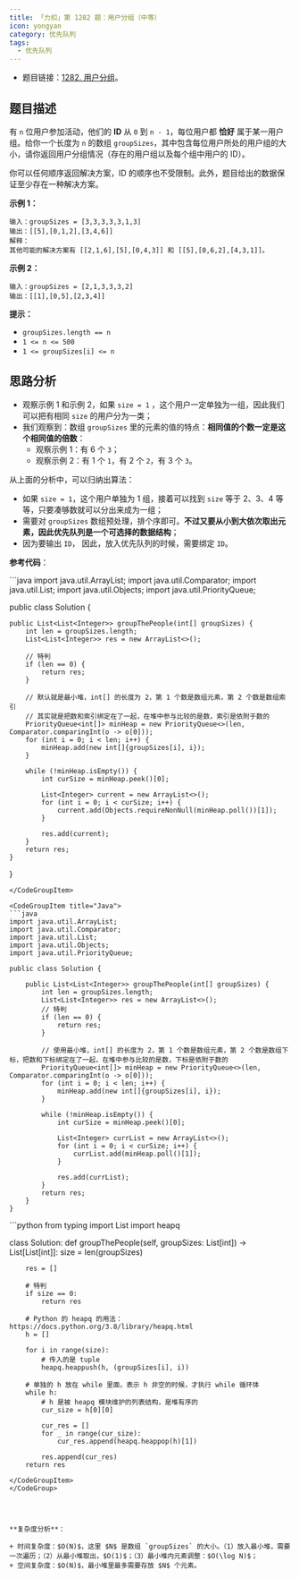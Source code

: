 ```yaml
---
title: 「力扣」第 1282 题：用户分组（中等）
icon: yongyan
category: 优先队列
tags: 
  - 优先队列
---
```



+ 题目链接：[1282. 用户分组](https://leetcode-cn.com/problems/group-the-people-given-the-group-size-they-belong-to/)。

## 题目描述

有 `n` 位用户参加活动，他们的 **ID** 从 `0` 到 `n - 1`，每位用户都 **恰好** 属于某一用户组。给你一个长度为 `n` 的数组 `groupSizes`，其中包含每位用户所处的用户组的大小，请你返回用户分组情况（存在的用户组以及每个组中用户的 ID）。

你可以任何顺序返回解决方案，ID 的顺序也不受限制。此外，题目给出的数据保证至少存在一种解决方案。

**示例 1：**

```
输入：groupSizes = [3,3,3,3,3,1,3]
输出：[[5],[0,1,2],[3,4,6]]
解释： 
其他可能的解决方案有 [[2,1,6],[5],[0,4,3]] 和 [[5],[0,6,2],[4,3,1]]。
```

**示例 2：**

```
输入：groupSizes = [2,1,3,3,3,2]
输出：[[1],[0,5],[2,3,4]]
```

**提示：**

- `groupSizes.length == n`
- `1 <= n <= 500`
- `1 <= groupSizes[i] <= n`

## 思路分析

+ 观察示例 1 和示例 2，如果 `size = 1` ，这个用户一定单独为一组，因此我们可以把有相同 `size` 的用户分为一类；
+ 我们观察到：数组 `groupSizes` 里的元素的值的特点：**相同值的个数一定是这个相同值的倍数**：
  + 观察示例 1：有 $6$ 个 `3`；
  + 观察示例 2：有 $1$ 个 `1`，有 $2$ 个 `2`，有 $3$ 个 `3`。


从上面的分析中，可以归纳出算法：

+ 如果 `size = 1`，这个用户单独为 1 组，接着可以找到 `size` 等于 $2$、$3$、$4$ 等等，只要凑够数就可以分出来成为一组；
+ 需要对 `groupSizes` 数组预处理，排个序即可。**不过又要从小到大依次取出元素，因此优先队列是一个可选择的数据结构**；
+ 因为要输出 `ID`， 因此，放入优先队列的时候，需要绑定 `ID`。

**参考代码**：

<CodeGroup>
<CodeGroupItem title="Java">
```java
import java.util.ArrayList;
import java.util.Comparator;
import java.util.List;
import java.util.Objects;
import java.util.PriorityQueue;

public class Solution {

    public List<List<Integer>> groupThePeople(int[] groupSizes) {
        int len = groupSizes.length;
        List<List<Integer>> res = new ArrayList<>();

        // 特判
        if (len == 0) {
            return res;
        }

        // 默认就是最小堆，int[] 的长度为 2，第 1 个数是数组元素，第 2 个数是数组索引
        // 其实就是把数和索引绑定在了一起，在堆中参与比较的是数，索引是依附于数的
        PriorityQueue<int[]> minHeap = new PriorityQueue<>(len, Comparator.comparingInt(o -> o[0]));
        for (int i = 0; i < len; i++) {
            minHeap.add(new int[]{groupSizes[i], i});
        }

        while (!minHeap.isEmpty()) {
            int curSize = minHeap.peek()[0];

            List<Integer> current = new ArrayList<>();
            for (int i = 0; i < curSize; i++) {
                current.add(Objects.requireNonNull(minHeap.poll())[1]);
            }

            res.add(current);
        }
        return res;
    }
}
```
</CodeGroupItem>

<CodeGroupItem title="Java">
```java
import java.util.ArrayList;
import java.util.Comparator;
import java.util.List;
import java.util.Objects;
import java.util.PriorityQueue;

public class Solution {

    public List<List<Integer>> groupThePeople(int[] groupSizes) {
        int len = groupSizes.length;
        List<List<Integer>> res = new ArrayList<>();
        // 特判
        if (len == 0) {
            return res;
        }

        // 使用最小堆，int[] 的长度为 2，第 1 个数是数组元素，第 2 个数是数组下标，把数和下标绑定在了一起，在堆中参与比较的是数，下标是依附于数的
        PriorityQueue<int[]> minHeap = new PriorityQueue<>(len, Comparator.comparingInt(o -> o[0]));
        for (int i = 0; i < len; i++) {
            minHeap.add(new int[]{groupSizes[i], i});
        }

        while (!minHeap.isEmpty()) {
            int curSize = minHeap.peek()[0];

            List<Integer> currList = new ArrayList<>();
            for (int i = 0; i < curSize; i++) {
                currList.add(minHeap.poll()[1]);
            }

            res.add(currList);
        }
        return res;
    }
}
```
</CodeGroupItem>

<CodeGroupItem title="Python3">
```python
from typing import List
import heapq


class Solution:
    def groupThePeople(self, groupSizes: List[int]) -> List[List[int]]:
        size = len(groupSizes)

        res = []

        # 特判
        if size == 0:
            return res

        # Python 的 heapq 的用法：https://docs.python.org/3.8/library/heapq.html
        h = []

        for i in range(size):
            # 传入的是 tuple
            heapq.heappush(h, (groupSizes[i], i))

        # 单独的 h 放在 while 里面，表示 h 非空的时候，才执行 while 循环体
        while h:
            # h 是被 heapq 模块维护的列表结构，是堆有序的
            cur_size = h[0][0]

            cur_res = []
            for _ in range(cur_size):
                cur_res.append(heapq.heappop(h)[1])

            res.append(cur_res)
        return res
```
</CodeGroupItem>
</CodeGroup>




**复杂度分析**：

+ 时间复杂度：$O(N)$，这里 $N$ 是数组 `groupSizes` 的大小。（1）放入最小堆，需要一次遍历；（2）从最小堆取出，$O(1)$；（3）最小堆内元素调整：$O(\log N)$；
+ 空间复杂度：$O(N)$，最小堆里最多需要存放 $N$ 个元素。






